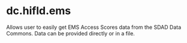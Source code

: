 # dc.hifld.ems

Allows user to easily get EMS Access Scores data from the SDAD Data Commons.  Data can be provided directly or in a file.
